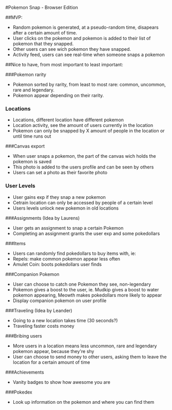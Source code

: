 #Pokemon Snap - Browser Edition

##MVP:
- Random pokemon is generated, at a pseudo-random time, disapears after a certain amount of time.
- User clicks on the pokemon and pokemon is added to their list of pokemon that they snapped.
- Other users can see wich pokemon they have snapped.
- Activity feed, users can see real-time when someone snaps a pokemon


##Nice to have, from most important to least important:

###Pokemon rarity
- Pokemon sorted by rarity, from least to most rare: common, uncommon, rare and legendary.
- Pokemon appear depending on their rarity. 

### Locations
- Locations, different location have different pokemon
- Location activity, see the amount of users currently in the location
- Pokemon can only be snapped by X amount of people in the location or until time runs out

###Canvas export
- When user snaps a pokemon, the part of the canvas wich holds the pokemon is saved
- This photo is added to the users profile and can be seen by others
- Users can set a photo as their favorite photo

### User Levels
- User gains exp if they snap a new pokemon
- Cetrain location can only be accessed by people of a certain level
- Users levels unlock new pokemon in old locations

###Assignments (Idea by Laurens)
- User gets an assignment to snap a certain Pokemon
- Completing an assignment grants the user exp and some pokedollars

###Items
- Users can randomly find pokedollars to buy items with, ie:
- Repels: make common pokemon appear less often
- Amulet Coin: boots pokedollars user finds

###Companion Pokemon
- User can choose to catch one Pokemon they see, non-legendary
- Pokemon gives a boost to the user, ie. Mudkip gives a boost to water pokemon appearing, Meowth makes pokedollars more likely to appear
- Display companion pokemon on user profile

###Traveling (Idea by Leander)
- Going to a new location takes time (30 seconds?)
- Traveling faster costs money

###Bribing users
- More users in a location means less uncommon, rare and legendary pokemon appear, because they're shy
- User can choose to send money to other users, asking them to leave the location for a certain amount of time

###Achievements
- Vanity badges to show how awesome you are

###Pokedex
- Look up information on the pokemon and where you can find them